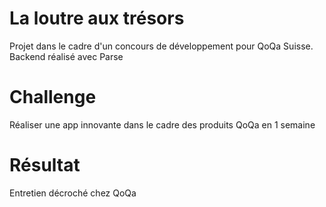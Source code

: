 # La loutre aux trésors

Projet dans le cadre d'un concours de développement pour QoQa Suisse. Backend réalisé avec Parse

# Challenge

Réaliser une app innovante dans le cadre des produits QoQa en 1 semaine

# Résultat

Entretien décroché chez QoQa
